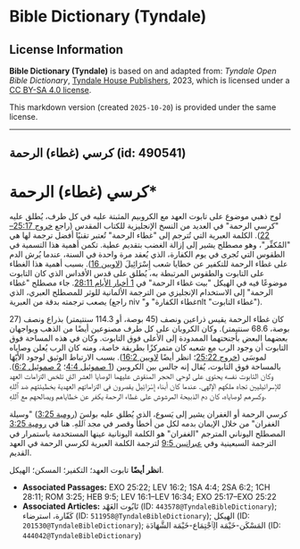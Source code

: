 # Bible Dictionary (Tyndale)

## License Information

**Bible Dictionary (Tyndale)** is based on and adapted from: _Tyndale Open Bible Dictionary_, [Tyndale House Publishers](https://tyndaleopenresources.com/), 2023, which is licensed under a [CC BY-SA 4.0 license](https://creativecommons.org/licenses/by-sa/4.0/legalcode.en).

This markdown version (created `2025-10-20`) is provided under the same license.



--------------------------------

## كرسي (غطاء) الرحمة (id: 490541)

كرسي (غطاء) الرحمة\*
====================

لوح ذهبي موضوع على تابوت العهد مع الكروبيم المثبتة عليه في كل طرف، يُطلق عليه "كرسي الرحمة" في العديد من النسخ الإنجليزية للكتاب المقدس (راجع [خروج 25:17–22](https://ref.ly/Exod25:17-Exod25:22)). الكلمة العبرية التي تُترجم إلى "غطاء الرحمة" تُعتبر تقنيًا أفضل ترجمة لها هي "المُكفِّر"، وهو مصطلح يشير إلى إزالة الغضب بتقديم عطية. تكمن أهمية هذا التسمية في الطقوس التي تُجرى في يوم الكفارة، الذي يُعقد مرة واحدة في السنة، عندما يُرش الدم على غطاء الرحمة للتكفير عن خطايا شعب إِسْرَائِيلَ ([لاويين 16](https://ref.ly/Lev16:1-Lev16:34)). بسبب أهمية هذا الغطاء على التابوت والطقوس المرتبطة به، يُطلق على قدس الأقداس الذي كان التابوت موضوعًا فيه في الهيكل "بيت غطاء الرحمة" في [1 أخبار الأيام 28:11](https://ref.ly/1Chr28:11). جاء مصطلح "غطاء الرحمة" إلى الاستخدام الإنجليزي من الترجمة الألمانية للوثر للمصطلح العبري، الذي يصعب ترجمته بدقة من العبرية (راجع niv "غطاء الكفارة" وnlt "غطاء التابوت").

كان غطاء الرحمة يقيس ذراعين ونصف (45 بوصة، أو 114\.3 سنتيمتر) بذراع ونصف (27 بوصة، 68\.6 سنتيمتر). وكان الكروبان على كل طرف مصنوعين أيضًا من الذهب ويواجهان بعضهما البعض بأجنحتهما الممدودة إلى الأعلى فوق التابوت. وكان في هذه المساحة فوق التابوت أن وجود الرب مع شعبه كان متمركزًا بطريقة خاصة، ومنه كان الرب يُعلن وصاياه لموسَى ([خروج 25:22](https://ref.ly/Exod25:22)؛ انظر أيضًا [لاويين 16:2](https://ref.ly/Lev16:2)). بسبب الارتباط الوثيق لوجود الأَيّهَا بالمساحة فوق التابوت، يُقال إنه جالس بين الكروبين ([1 صموئيل 4:4](https://ref.ly/1Sam4:4)؛ [2 صموئيل 6:2](https://ref.ly/2Sam6:2)). وكان التابوت نفسه يحتوي على لوحي الحجر المنقوش عليهما الوصايا العشر التي تلخص التزامات العهد للإسرائيليين تجاه ملكهم الإلهي. عندما كان أبناء إِسْرَائِيلَ يقصرون في التزاماتهم العهدية بخطيئتهم ضد ٱللهِ وكسرهم لوصاياه، كان دم الذبيحة المرشوش على غطاء الرحمة يكفر عن خطاياهم ويصالحهم مع ٱللهِ.

كرسي الرحمة أو الغفران يشير إلى يَسوع، الذي يُطلق عليه بولسَ ([رومية 3:25](https://ref.ly/Rom3:25)) "وسيلة الغفران" من خلال الإيمان بدمه لكل من أخطأ وقصر في مجد ٱللهِ. هنا في [رومية 3:25](https://ref.ly/Rom3:25) المصطلح اليوناني المترجم "الغفران" هو الكلمة اليونانية عينها المستخدمة باستمرار في الترجمة السبعينية وفي [عبرانيين 9:5](https://ref.ly/Heb9:5) لترجمة الكلمة العبرية لكرسي الرحمة في العهد القديم.

**انظر أيضًا** تابوت العهد؛ التكفير؛ المسكن؛ الهيكل.

* **Associated Passages:** EXO 25:22; LEV 16:2; 1SA 4:4; 2SA 6:2; 1CH 28:11; ROM 3:25; HEB 9:5; LEV 16:1–LEV 16:34; EXO 25:17–EXO 25:22
* **Associated Articles:** تَابُوت العَهْد (ID: `443578@TyndaleBibleDictionary`); كَفّارة، استرضاء (ID: `511958@TyndaleBibleDictionary`); الهيكل (ID: `201530@TyndaleBibleDictionary`); المَسْكَن-خَيْمَة الِٱجْتِمَاع-خَيْمَة الشَّهَادَة (ID: `444042@TyndaleBibleDictionary`)

